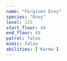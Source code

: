```yaml
---
name: "Forgiven Envy"
species: "Envy"
level: 115
start_floor: 48
end_floor: 49
patrol: false
mimic: false
abilities: ['Karma']
---
```

